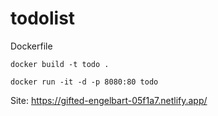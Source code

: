 # todolist

Dockerfile
```
docker build -t todo .
```
```
docker run -it -d -p 8080:80 todo
```


Site: https://gifted-engelbart-05f1a7.netlify.app/
